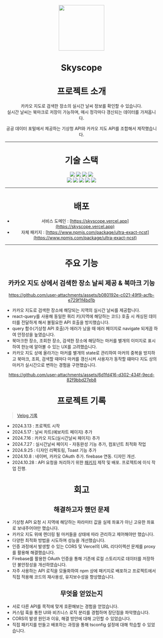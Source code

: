 <div align="center">

<img src="public/scope.png"  height="150" width="150"/>

# Skyscope

# 프로젝트 소개

카카오 지도로 검색한 장소의 실시간 날씨 정보를 확인할 수 있습니다.<br/>
실시간 날씨는 북마크로 저장이 가능하며, 매시 정각마다 갱신되는 데이터를 가져옵니다.<br/>

공공 데이터 포털에서 제공하는 기상청 API와 카카오 지도 API를 조합해서 제작했습니다.<br/>

---

# 기술 스택

<div>

<img src="https://img.shields.io/badge/vite-123142?style=flat-square&logo=vite&logoColor=white"/>
<img src="https://img.shields.io/badge/HTML5-E34F26?style=flat-square&logo=html5&logoColor=white"/>
<img src="https://img.shields.io/badge/styled components-DB7093?style=flat-square&logo=styled-components&logoColor=white"/>
<img src="https://img.shields.io/badge/Bootstrap-7952B3?style=flat-square&logo=bootstrap&logoColor=white"/>
</div>

<div>
<img src="https://img.shields.io/badge/Typescript-3178C6?style=flat-square&logo=Typescript&logoColor=white"/>
<img src="https://img.shields.io/badge/react query-234152?style=flat-square&logo=react-query&logoColor=white"/>
<img src="https://img.shields.io/badge/redux-223415?style=flat-square&logo=redux&logoColor=white"/>
<img src="https://img.shields.io/badge/OAuth-EB5424?style=flat-square&logo=auth0&logoColor=white"/>
<img src="https://img.shields.io/badge/Firebase-DD2C00?style=flat-square&logo=firebase&logoColor=white"/>

</div>

---

# 배포
<div align="center">

- 서비스 도메인 : [https://skyscope.vercel.app](https://skyscope.vercel.app)
- 자체 패키지 : [https://www.npmjs.com/package/ultra-exact-ncst](https://www.npmjs.com/package/ultra-exact-ncst)
</div>

---


# 주요 기능

## 카카오 지도 상에서 검색한 장소 날씨 제공 & 북마크 기능

https://github.com/user-attachments/assets/b080192e-c021-49f9-acfb-e729f1f4bd1b

<div align="left">

* 카카오 지도로 검색한 장소에 해당되는 지역의 실시간 날씨를 제공합니다.
* react-query를 사용해 동일한 쿼리 키(지역에 해당하는 코드) 호출 시 캐싱된 데이터를 전달하게 해서 불필요한 API 호출을 방지했습니다.
* query 함수(기상청 API 호출)가 에러가 났을 때 에러 페이지로 navigate 되게끔 하여 안정성을 높였습니다.
* 북마크한 장소, 조회한 장소, 검색한 장소에 해당하는 마커를 별개의 이미지로 표시하여 한눈에 알아볼 수 있는 UX를 고려했습니다.
* 카카오 지도 상에 올라가는 마커를 별개의 state로 관리하여 마커의 중복을 방지하고 북마크, 조회, 검색할 때마다 마커를 갱신시켜 사용자가 동작할 떄마다 지도 상의 마커가 실시간으로 변하는 경험을 구현했습니다.
  
</div>

https://github.com/user-attachments/assets/6d1fd416-d302-434f-9ecd-82f9bbd27eb8


# 프로젝트 기록

<div align="left">
  
> [Velog 기록](https://velog.io/@sham/series/SkyScope-%EA%B0%9C%EB%B0%9C%EC%9D%BC%EC%A7%80)



- 2024.3.13 : 프로젝트 시작
- 2024.5.17 : 날씨 차트(예보차트 페이지) 추가
- 2024.7.16 : 카카오 지도(실시간날씨 페이지) 추가
- 2024.7.27 : 실시간날씨 페이지 - 자동완성 기능 추가, 컴포넌트 최적화 작업
- 2024.9.25 : 디자인 리펙토링, Toast 기능 추가
- 2024.10.8 : 네이버, 카카오 OAuth 추가. firebase 연동. 디자인 개선.
- 2024.10.28 : API 요청을 처리하기 위한 [패키지](https://www.npmjs.com/package/ultra-exact-ncst) 제작 및 배포. 프로젝트에 이식 작업 진행.

</div>

# 회고

## 해결하고자 했던 문제

<div align="left">
  
- 기상청 API 요청 시 지역에 해당하는 파라미터 값을 실제 좌표가 아닌 고유한 좌표로 보내주어야만 했습니다.
- 카카오 지도 위에 렌더링 될 마커들을 상태에 따라 관리하고 제어해야만 했습니다.
- 다양한 최적화 방법을 시도하며 성능을 개선했습니다.
- 인증 과정에서 발생할 수 있는 CORS 및 Vercel의 URL 리다이렉션 문제를 proxy를 활용해 해결했습니다.
- Firebase를 활용한 OAuth 인증을 통해 기존에 로컬 스토리지로 데이터를 저장하던 불안정성을 개선하였습니다.
- 자주 사용하는 API 로직을 모듈화하여 npm 상에 패키지로 배포하고 프로젝트에서 직접 적용해 코드의 재사용성, 유지보수성을 향상했습니다.
  
</div>
  
## 무엇을 얻었는지

<div align="left">
  
- 서로 다른 API를 목적에 맞게 호환해보는 경험을 얻었습니다.
- 커스텀 훅을 통한 UI와 비즈니스 로직 분리를 경험하며 장단점을 파악했습니다.
- CORS의 발생 원인과 이유, 해결 방안에 대해 고민할 수 있었습니다.
- 직접 패키지를 만들고 배포하는 과정을 통해 tsconfig 설정에 대해 학습할 수 있었습니다.
  
</div>


</div>






